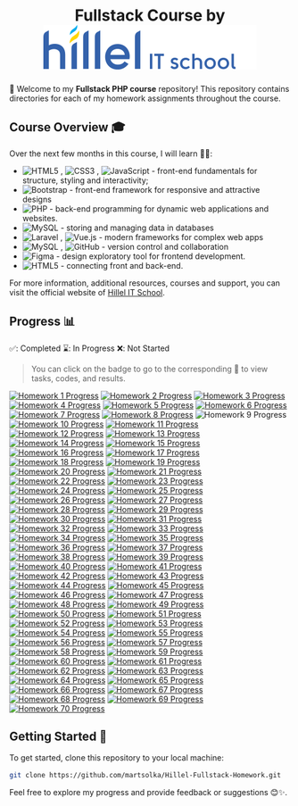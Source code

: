 <h1 align="center">Fullstack Course by <img src="./hillel.svg" alt="Hillel IT School Logo" style="vertical-align:baseline;" /></h1>

👋 Welcome to my **Fullstack PHP course** repository! This repository contains directories for each of my homework assignments throughout the course.

## Course Overview 🎓

Over the next few months in this course, I will learn 👩‍💻:

- <img src="https://img.shields.io/badge/html5-%23e34f26.svg?logo=html5&logoColor=white&style=flat" alt="HTML5" /> , <img src="https://img.shields.io/badge/css3-%231572b6.svg?logo=css3&logoColor=white&style=flat" alt="CSS3" /> , <img src="https://img.shields.io/badge/javascript-%23323330.svg?logo=javascript&logoColor=%23F7DF1E&style=flat" alt="JavaScript" /> - front-end fundamentals for structure, styling and interactivity;
- <img src="https://img.shields.io/badge/bootstrap-%238511FA.svg?logo=bootstrap&logoColor=white&style=flat" alt="Bootstrap" /> - front-end framework for responsive and attractive designs
- <img src="https://img.shields.io/badge/php-%23777bb4.svg?logo=php&logoColor=white&style=flat" alt="PHP" /> - back-end programming for dynamic web applications and websites.
- <img src="https://img.shields.io/badge/mysql-%234479a1.svg?logo=mysql&logoColor=white&style=flat" alt="MySQL" /> - storing and managing data in databases
- <img src="https://img.shields.io/badge/laravel-%23ff2d20.svg?logo=laravel&logoColor=white&style=flat" alt="Laravel" /> , <img src="https://img.shields.io/badge/vue.js-%2335495e.svg?logo=vue.js&logoColor=%234fc08d&style=flat" alt="Vue.js" /> - modern frameworks for complex web apps
- <img src="https://img.shields.io/badge/git-F1502F.svg?logo=git&logoColor=white&style=flat" alt="MySQL" /> , <img src="https://img.shields.io/badge/GitHub-333.svg?logo=github&logoColor=white&style=flat" alt="GitHub" /> - version control and collaboration
- <img src="https://img.shields.io/badge/Figma-1ABCFE.svg?logo=figma&logoColor=white&style=flat" alt="Figma" /> - design exploratory tool for frontend development.
- <img src="https://img.shields.io/badge/👩‍💻%20Full--Stack%20dev-20232A.svg?&style=flat" alt="HTML5" /> - connecting front and back-end.

For more information, additional resources, courses and support, you can visit the official website of [Hillel IT School](https://ithillel.ua/).

## Progress 📊

✅: Completed
⌛️: In Progress
❌: Not Started

> You can click on the badge to go to the corresponding 📁 to view tasks, codes, and results.

[![Homework 1 Progress](https://img.shields.io/badge/Homework%201-✅-success)](./lesson_1)
[![Homework 2 Progress](https://img.shields.io/badge/Homework%202-✅-success)](./lesson_2)
[![Homework 3 Progress](https://img.shields.io/badge/Homework%203-✅-success)](./lesson_3)
[![Homework 4 Progress](https://img.shields.io/badge/Homework%204-✅-success)](./lesson_4)
[![Homework 5 Progress](https://img.shields.io/badge/Homework%205-✅-success)](./lesson_5)
[![Homework 6 Progress](https://img.shields.io/badge/Homework%206-✅-success)](./lesson_6)
[![Homework 7 Progress](https://img.shields.io/badge/Homework%207-⌛️-yellow)](./lesson_7)
[![Homework 8 Progress](https://img.shields.io/badge/Homework%208-✅-success)](./lesson_8)
![Homework 9 Progress](https://img.shields.io/badge/Homework%209-✅-success)
[![Homework 10 Progress](https://img.shields.io/badge/Homework%2010-✅-success)](./lesson_10)
[![Homework 11 Progress](https://img.shields.io/badge/Homework%2011-❌-red)](./lesson_11)
[![Homework 12 Progress](https://img.shields.io/badge/Homework%2012-❌-red)](./lesson_12)
[![Homework 13 Progress](https://img.shields.io/badge/Homework%2013-❌-red)](./lesson_13)
[![Homework 14 Progress](https://img.shields.io/badge/Homework%2014-❌-red)](./lesson_14)
[![Homework 15 Progress](https://img.shields.io/badge/Homework%2015-❌-red)](./lesson_15)
[![Homework 16 Progress](https://img.shields.io/badge/Homework%2016-❌-red)](./lesson_16)
[![Homework 17 Progress](https://img.shields.io/badge/Homework%2017-❌-red)](./lesson_17)
[![Homework 18 Progress](https://img.shields.io/badge/Homework%2018-❌-red)](./lesson_18)
[![Homework 19 Progress](https://img.shields.io/badge/Homework%2019-❌-red)](./lesson_19)
[![Homework 20 Progress](https://img.shields.io/badge/Homework%2020-❌-red)](./lesson_20)
[![Homework 21 Progress](https://img.shields.io/badge/Homework%2021-❌-red)](./lesson_21)
[![Homework 22 Progress](https://img.shields.io/badge/Homework%2022-❌-red)](./lesson_22)
[![Homework 23 Progress](https://img.shields.io/badge/Homework%2023-❌-red)](./lesson_23)
[![Homework 24 Progress](https://img.shields.io/badge/Homework%2024-❌-red)](./lesson_24)
[![Homework 25 Progress](https://img.shields.io/badge/Homework%2025-❌-red)](./lesson_25)
[![Homework 26 Progress](https://img.shields.io/badge/Homework%2026-❌-red)](./lesson_26)
[![Homework 27 Progress](https://img.shields.io/badge/Homework%2027-❌-red)](./lesson_27)
[![Homework 28 Progress](https://img.shields.io/badge/Homework%2028-❌-red)](./lesson_28)
[![Homework 29 Progress](https://img.shields.io/badge/Homework%2029-❌-red)](./lesson_29)
[![Homework 30 Progress](https://img.shields.io/badge/Homework%2030-❌-red)](./lesson_30)
[![Homework 31 Progress](https://img.shields.io/badge/Homework%2031-❌-red)](./lesson_31)
[![Homework 32 Progress](https://img.shields.io/badge/Homework%2032-❌-red)](./lesson_32)
[![Homework 33 Progress](https://img.shields.io/badge/Homework%2033-❌-red)](./lesson_33)
[![Homework 34 Progress](https://img.shields.io/badge/Homework%2034-❌-red)](./lesson_34)
[![Homework 35 Progress](https://img.shields.io/badge/Homework%2035-❌-red)](./lesson_35)
[![Homework 36 Progress](https://img.shields.io/badge/Homework%2036-❌-red)](./lesson_36)
[![Homework 37 Progress](https://img.shields.io/badge/Homework%2037-❌-red)](./lesson_37)
[![Homework 38 Progress](https://img.shields.io/badge/Homework%2038-❌-red)](./lesson_38)
[![Homework 39 Progress](https://img.shields.io/badge/Homework%2039-❌-red)](./lesson_39)
[![Homework 40 Progress](https://img.shields.io/badge/Homework%2040-❌-red)](./lesson_40)
[![Homework 41 Progress](https://img.shields.io/badge/Homework%2041-❌-red)](./lesson_41)
[![Homework 42 Progress](https://img.shields.io/badge/Homework%2042-❌-red)](./lesson_42)
[![Homework 43 Progress](https://img.shields.io/badge/Homework%2043-❌-red)](./lesson_43)
[![Homework 44 Progress](https://img.shields.io/badge/Homework%2044-❌-red)](./lesson_44)
[![Homework 45 Progress](https://img.shields.io/badge/Homework%2045-❌-red)](./lesson_45)
[![Homework 46 Progress](https://img.shields.io/badge/Homework%2046-❌-red)](./lesson_46)
[![Homework 47 Progress](https://img.shields.io/badge/Homework%2047-❌-red)](./lesson_47)
[![Homework 48 Progress](https://img.shields.io/badge/Homework%2048-❌-red)](./lesson_48)
[![Homework 49 Progress](https://img.shields.io/badge/Homework%2049-❌-red)](./lesson_49)
[![Homework 50 Progress](https://img.shields.io/badge/Homework%2050-❌-red)](./lesson_50)
[![Homework 51 Progress](https://img.shields.io/badge/Homework%2051-❌-red)](./lesson_51)
[![Homework 52 Progress](https://img.shields.io/badge/Homework%2052-❌-red)](./lesson_52)
[![Homework 53 Progress](https://img.shields.io/badge/Homework%2053-❌-red)](./lesson_53)
[![Homework 54 Progress](https://img.shields.io/badge/Homework%2054-❌-red)](./lesson_54)
[![Homework 55 Progress](https://img.shields.io/badge/Homework%2055-❌-red)](./lesson_55)
[![Homework 56 Progress](https://img.shields.io/badge/Homework%2056-❌-red)](./lesson_56)
[![Homework 57 Progress](https://img.shields.io/badge/Homework%2057-❌-red)](./lesson_57)
[![Homework 58 Progress](https://img.shields.io/badge/Homework%2058-❌-red)](./lesson_58)
[![Homework 59 Progress](https://img.shields.io/badge/Homework%2059-❌-red)](./lesson_59)
[![Homework 60 Progress](https://img.shields.io/badge/Homework%2060-❌-red)](./lesson_60)
[![Homework 61 Progress](https://img.shields.io/badge/Homework%2061-❌-red)](./lesson_61)
[![Homework 62 Progress](https://img.shields.io/badge/Homework%2062-❌-red)](./lesson_62)
[![Homework 63 Progress](https://img.shields.io/badge/Homework%2063-❌-red)](./lesson_63)
[![Homework 64 Progress](https://img.shields.io/badge/Homework%2064-❌-red)](./lesson_64)
[![Homework 65 Progress](https://img.shields.io/badge/Homework%2065-❌-red)](./lesson_65)
[![Homework 66 Progress](https://img.shields.io/badge/Homework%2066-❌-red)](./lesson_66)
[![Homework 67 Progress](https://img.shields.io/badge/Homework%2067-❌-red)](./lesson_67)
[![Homework 68 Progress](https://img.shields.io/badge/Homework%2068-❌-red)](./lesson_68)
[![Homework 69 Progress](https://img.shields.io/badge/Homework%2069-❌-red)](./lesson_69)
[![Homework 70 Progress](https://img.shields.io/badge/Homework%2070-❌-red)](./lesson_70)

## Getting Started 🚀

To get started, clone this repository to your local machine:

```bash
git clone https://github.com/martsolka/Hillel-Fullstack-Homework.git
```

Feel free to explore my progress and provide feedback or suggestions 😊✨.
